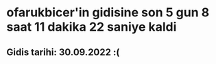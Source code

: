 # ofarukbicer'in gidisine son 5 gun 8 saat 11 dakika 22 saniye kaldi

## Gidis tarihi: 30.09.2022 :(